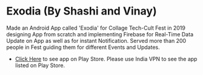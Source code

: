 # Exodia (By Shashi and Vinay)
Made an Android App called 'Exodia' for Collage Tech-Cult Fest in 2019 designing App from scratch and implementing Firebase for Real-Time Data Update on App as well as for instant Notification. Served more than 200 people in Fest guiding them for different Events and Updates.

+ [Click Here](https://play.google.com/store/apps/details?id=in.exodia.exodia&hl=ln) to see app on Play Store. Please use India VPN to see the app listed on Play Store.
